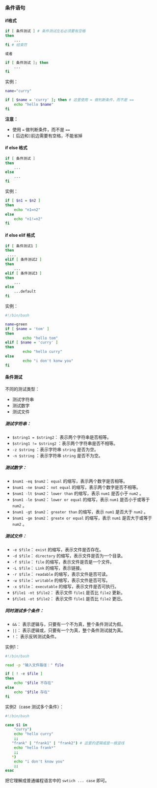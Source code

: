 ### 条件语句

#### if格式

```bash
if [ 条件测试 ] # 条件测试左右必须要有空格
then
	...
fi # 结束符

或者

if [ 条件测试 ]; then
	...
fi  
```

实例：

```bash
name="curry"

if [ $name = 'curry' ]; then # 这里使用 = 做判断条件，而不是 ==
    echo "hello $name"
fi
```

**注意：**

- 使用 `=` 做判断条件，而不是 `==`
- `[` 后边和`]`前边需要有空格，不能省掉



#### if else 格式

```bash
if [ 条件测试 ]
then
	...
else
	...
fi
```

实例：

```bash
if [ $n1 = $n2 ]
then
    echo "n1=n2"
else
    echo "n1!=n2"
fi 
```



#### if else elif 格式

```bash
if [ 条件测试1 ]
then
 ....
elif [ 条件测试2 ]
then
	...
elif [ 条件测试3 ]
then
	...
else
	...default
fi  
```

实例：

```bash
#!/bin/bash

name=green
if [ $name = 'tom' ]
then
        echo "hello tom"
elif [ $name = 'curry' ]
then
        echo "hello curry"
else
        echo "i don't konw you"
fi
```



#### 条件测试

不同的测试类型：

- 测试字符串
- 测试数字
- 测试文件



##### 测试字符串：

- `$string1 = $string2`： 表示两个字符串是否相等。
- `$string1 != $string2` ：表示两个字符串是否不相等。
- `-z $string` ：表示字符串 `string` 是否为空。
- `-n $string` ：表示字符串 `string` 是否不为空。



##### 测试数字：

- `$num1 -eq $num2`： `equal` 的缩写，表示两个数字是否相等。
- `$num1 -ne $num2`： `not equal` 的缩写，表示两个数字是否不相等。
- `$num1 -lt $num2`： `lower than` 的缩写，表示 `num1` 是否小于 `num2` 。
- `$num1 -le $num2`： `lower or equal` 的缩写，表示 `num1` 是否小于或等于 `num2` 。
- `$num1 -gt $num2`： `greater than` 的缩写，表示 `num1` 是否大于 `num2` 。
- `$num1 -ge $num2`： `greate or equal` 的缩写，表示 `num1` 是否大于或等于 `num2` 。



##### 测试文件：

- `-e $file`： `exist` 的缩写，表示文件是否存在。
- `-d $file`： `directory` 的缩写，表示文件是否为一个目录。
- `-f $file`： `file` 的缩写，表示文件是否是一个文件。
- `-L $file`： `Link` 的缩写，表示链接。
- `-r $file`： `readable` 的缩写，表示文件是否可读。
- `-w $file`： `writable` 的缩写，表示文件是否可写。
- `-x $file`： `executable` 的缩写，表示文件是否可执行。
- `$file1 -nt $file2`： 表示文件 `file1` 是否比 `file2` 更新。
- `$file1 -ot $file2`： 表示文件 `file1` 是否比 `file2` 更旧。



##### 同时测试多个条件：

- `&&`： 表示逻辑与，只要有一个不为真，整个条件测试为假。
- `||`： 表示逻辑或，只要有一个为真，整个条件测试就为真。
- `!`： 表示反转测试条件。



实例1：

```bash
#!/bin/bash

read -p "输入文件路径：" file

if [ ! -e $file ]
then
	echo "$file 不存在"
else
	echo "$file 存在"
fi  
```



实例2（case 测试多个条件）：

```bash
#!/bin/bash

case $1 in
    "curry")
  	echo "hello curry"
    ;;
   "frank" | "frank1" | "frank2") # 这里的逻辑或是一根竖线
   	echo "hello frank*"
    ;;
   *)
   	echo "i don't know you"
    ;;
esac    
```

把它理解成普通编程语言中的 `swtich ... case` 即可。